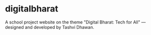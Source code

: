 # digitalbharat
A school project website on the theme "Digital Bharat: Tech for All" — designed and developed by Tashvi Dhawan.

